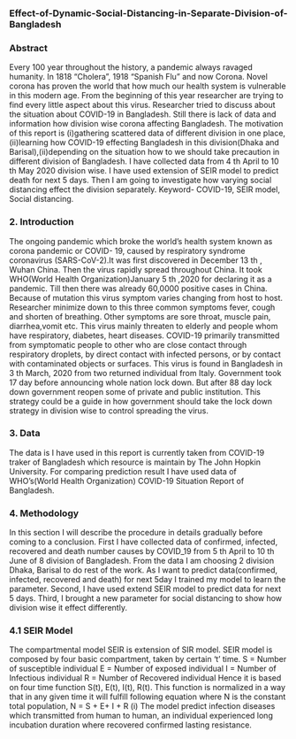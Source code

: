 ### Effect-of-Dynamic-Social-Distancing-in-Separate-Division-of-Bangladesh

###  Abstract
Every 100 year throughout the history, a pandemic always ravaged humanity. In 1818 “Cholera”, 1918
“Spanish Flu” and now Corona. Novel corona has proven the world that how much our health system is
vulnerable in this modern age. From the beginning of this year researcher are trying to find every little
aspect about this virus. Researcher tried to discuss about the situation about COVID-19 in Bangladesh.
Still there is lack of data and information how division wise corona affecting Bangladesh. The
motivation of this report is (i)gathering scattered data of different division in one place, (ii)learning
how COVID-19 effecting Bangladesh in this division(Dhaka and Barisal),(ii)depending on the situation
how to we should take precaution in different division of Bangladesh. I have collected data from 4 th
April to 10 th May 2020 division wise. I have used extension of SEIR model to predict death for next 5
days. Then I am going to investigate how varying social distancing effect the division separately.
Keyword- COVID-19, SEIR model, Social distancing.
### 2. Introduction
The ongoing pandemic which broke the world’s health system known as corona pandemic or COVID-
19, caused by respiratory syndrome coronavirus (SARS-CoV-2).It was first discovered in December
13 th , Wuhan China. Then the virus rapidly spread throughout China. It took WHO(World Health
Organization)January 5 th ,2020 for declaring it as a pandemic. Till then there was already 60,0000
positive cases in China. Because of mutation this virus symptom varies changing from host to host.
Researcher minimize down to this three common symptoms fever, cough and shorten of breathing.
Other symptoms are sore throat, muscle pain, diarrhea,vomit etc. This virus mainly threaten to elderly
and people whom have respiratory, diabetes, heart diseases. COVID-19 primarily transmitted from
symptomatic people to other who are close contact through respiratory droplets, by direct contact with
infected persons, or by contact with contaminated objects or surfaces.
This virus is found in Bangladesh in 3 th March, 2020 from two returned individual from Italy.
Government took 17 day before announcing whole nation lock down. But after 88 day lock down
government reopen some of private and public institution. This strategy could be a guide in how
government should take the lock down strategy in division wise to control spreading the virus.
### 3. Data
The data is I have used in this report is currently taken from COVID-19 traker of Bangladesh which
resource is maintain by The John Hopkin University. For comparing prediction result I have used data
of WHO’s(World Health Organization) COVID-19 Situation Report of Bangladesh.
### 4. Methodology
In this section I will describe the procedure in details gradually before coming to a conclusion. First I
have collected data of confirmed, infected, recovered and death number causes by COVID_19 from 5 th
April to 10 th June of 8 division of Bangladesh. From the data I am choosing 2 division Dhaka, Barisal
to do rest of the work. As I want to predict data(confirmed, infected, recovered and death) for next 5day I trained my model to learn the parameter. Second, I have used extend SEIR model to predict data
for next 5 days. Third, I brought a new parameter for social distancing to show how division wise it
effect differently.
### 4.1 SEIR Model
The compartmental model SEIR is extension of SIR model. SEIR model is composed by four basic
compartment, taken by certain ‘t’ time.
S = Number of susceptible individual
E = Number of exposed individual
I = Number of Infectious individual
R = Number of Recovered individual
Hence it is based on four time function S(t), E(t), I(t), R(t). This function is normalized in a way that in
any given time it will fulfill following equation where N is the constant total population,
N = S + E+ I + R      (i)
The model predict infection diseases which transmitted from human to human, an individual
experienced long incubation duration where recovered confirmed lasting resistance.




